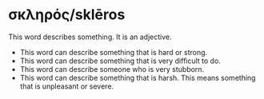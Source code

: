# σκληρός/sklēros
This word describes something. It is an adjective.

* This word can describe something that is hard or strong.
* This word can describe something that is very difficult to do.
* This word can describe someone who is very stubborn.
* This word can describe something that is harsh. This means something that is unpleasant or severe.
